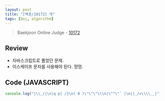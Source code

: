 ```yaml
---
layout: post
title: "[백준/10172] 개"
tags: [boj, algorithm]
---
```

> Baekjoon Online Judge - [10172](https://www.acmicpc.net/problem/10172)

## Review
* 자바스크립트로 풀었던 문제.
* 이스케이프 문자를 사용해야 된다. 멍멍.

## Code (JAVASCRIPT)
```javascript
console.log("|\\_/|\n|q p| /}\n( 0 )\"\"\"\\\n|\"^\"` |\n||_/=\\\\__|");
```